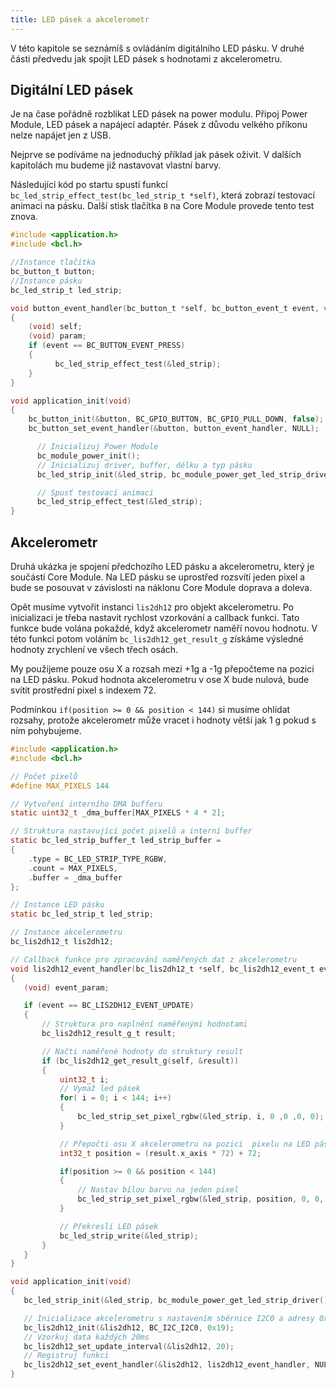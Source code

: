 ```yaml
---
title: LED pásek a akcelerometr
---
```


V této kapitole se seznámíš s ovládáním digitálního LED pásku. V druhé části předvedu jak spojit LED pásek s hodnotami z akcelerometru.

## Digitální LED pásek

Je na čase pořádně rozblikat LED pásek na power modulu.
Připoj Power Module, LED pásek a napájecí adaptér. Pásek z důvodu velkého příkonu nelze napájet jen z USB.

Nejprve se podíváme na jednoduchý příklad jak pásek oživit. V dalších kapitolách mu budeme již nastavovat vlastní barvy.

Následující kód po startu spustí funkcí `bc_led_strip_effect_test(bc_led_strip_t *self)`, která zobrazí testovací animaci na pásku.
Další stisk tlačítka `B` na Core Module provede tento test znova.

```c
#include <application.h>
#include <bcl.h>

//Instance tlačítka
bc_button_t button;
//Instance pásku
bc_led_strip_t led_strip;

void button_event_handler(bc_button_t *self, bc_button_event_t event, void *param)
{
	(void) self;
	(void) param;
	if (event == BC_BUTTON_EVENT_PRESS)
	{
          bc_led_strip_effect_test(&led_strip);
	}
}

void application_init(void)
{
	bc_button_init(&button, BC_GPIO_BUTTON, BC_GPIO_PULL_DOWN, false);
	bc_button_set_event_handler(&button, button_event_handler, NULL);

      // Inicializuj Power Module
      bc_module_power_init();
      // Inicializuj driver, buffer, délku a typ pásku
      bc_led_strip_init(&led_strip, bc_module_power_get_led_strip_driver(), &bc_module_power_led_strip_buffer_rgbw_144);

      // Spusť testovací animaci
      bc_led_strip_effect_test(&led_strip);
}
```

## Akcelerometr

Druhá ukázka je spojení předchozího LED pásku a akcelerometru, který je součástí Core Module. Na LED pásku se uprostřed rozsvítí jeden pixel a bude se posouvat v závislosti na náklonu Core Module doprava a doleva.

Opět musíme vytvořit instanci `lis2dh12` pro objekt akcelerometru.
Po inicializaci je třeba nastavit rychlost vzorkování a callback funkci.
Tato funkce bude volána pokaždé, když akcelerometr naměří novou hodnotu.
V této funkci potom voláním `bc_lis2dh12_get_result_g` získáme výsledné hodnoty zrychlení ve všech třech osách.

My použijeme pouze osu X a rozsah mezi +1g a -1g přepočteme na pozici na LED pásku. Pokud hodnota akcelerometru v ose X bude nulová, bude svítit prostřední pixel s indexem 72.

Podmínkou `if(position >= 0 && position < 144)` si musíme ohlídat rozsahy, protože akcelerometr může vracet i hodnoty větší jak 1 g pokud s ním pohybujeme.

```c
#include <application.h>
#include <bcl.h>

// Počet pixelů
#define MAX_PIXELS 144

// Vytvoření interního DMA bufferu
static uint32_t _dma_buffer[MAX_PIXELS * 4 * 2];

// Struktura nastavující počet pixelů a interní buffer
static bc_led_strip_buffer_t led_strip_buffer =
{
    .type = BC_LED_STRIP_TYPE_RGBW,
    .count = MAX_PIXELS,
    .buffer = _dma_buffer
};

// Instance LED pásku
static bc_led_strip_t led_strip;

// Instance akcelerometru
bc_lis2dh12_t lis2dh12;

// Callback funkce pro zpracování naměřených dat z akcelerometru
void lis2dh12_event_handler(bc_lis2dh12_t *self, bc_lis2dh12_event_t event, void *event_param)
{
   (void) event_param;

   if (event == BC_LIS2DH12_EVENT_UPDATE)
   {
       // Struktura pro naplnění naměřenými hodnotami
       bc_lis2dh12_result_g_t result;

       // Načti naměřené hodnoty do struktury result
       if (bc_lis2dh12_get_result_g(self, &result))
       {
           uint32_t i;
           // Vymaž led pásek
           for( i = 0; i < 144; i++)
           {
               bc_led_strip_set_pixel_rgbw(&led_strip, i, 0 ,0 ,0, 0);
           }

           // Přepočti osu X akcelerometru na pozici  pixelu na LED pásku
           int32_t position = (result.x_axis * 72) + 72;

           if(position >= 0 && position < 144)
           {
               // Nastav bílou barvu na jeden pixel
               bc_led_strip_set_pixel_rgbw(&led_strip, position, 0, 0, 0, 100);
           }

           // Překresli LED pásek
           bc_led_strip_write(&led_strip);
       }
   }
}

void application_init(void)
{
   bc_led_strip_init(&led_strip, bc_module_power_get_led_strip_driver(), &led_strip_buffer);

   // Inicializace akcelerometru s nastavením sběrnice I2C0 a adresy 0x19
   bc_lis2dh12_init(&lis2dh12, BC_I2C_I2C0, 0x19);
   // Vzorkuj data každých 20ms
   bc_lis2dh12_set_update_interval(&lis2dh12, 20);
   // Registruj funkci
   bc_lis2dh12_set_event_handler(&lis2dh12, lis2dh12_event_handler, NULL);
}
```
